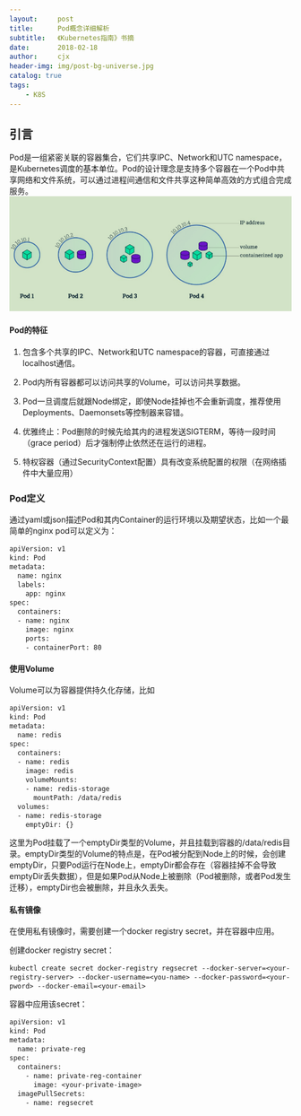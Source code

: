 ```yaml
---
layout:     post
title:      Pod概念详细解析
subtitle:   《Kubernetes指南》书摘
date:       2018-02-18
author:     cjx
header-img: img/post-bg-universe.jpg
catalog: true
tags:
    - K8S
---
```


## 引言

Pod是一组紧密关联的容器集合，它们共享IPC、Network和UTC namespace，是Kubernetes调度的基本单位。Pod的设计理念是支持多个容器在一个Pod中共享网络和文件系统，可以通过进程间通信和文件共享这种简单高效的方式组合完成服务。
![](/img/pod-01.png)

#### Pod的特征

1. 包含多个共享的IPC、Network和UTC namespace的容器，可直接通过localhost通信。

2. Pod内所有容器都可以访问共享的Volume，可以访问共享数据。

3. Pod一旦调度后就跟Node绑定，即使Node挂掉也不会重新调度，推荐使用Deployments、Daemonsets等控制器来容错。

4. 优雅终止：Pod删除的时候先给其内的进程发送SIGTERM，等待一段时间（grace period）后才强制停止依然还在运行的进程。

5. 特权容器（通过SecurityContext配置）具有改变系统配置的权限（在网络插件中大量应用）

### Pod定义

通过yaml或json描述Pod和其内Container的运行环境以及期望状态，比如一个最简单的nginx pod可以定义为：
```
apiVersion: v1
kind: Pod
metadata:
  name: nginx
  labels:
    app: nginx
spec:
  containers:
  - name: nginx
    image: nginx
    ports:
    - containerPort: 80
```

#### 使用Volume
Volume可以为容器提供持久化存储，比如
```
apiVersion: v1
kind: Pod
metadata:
  name: redis
spec:
  containers:
  - name: redis
    image: redis
    volumeMounts:
    - name: redis-storage
      mountPath: /data/redis
  volumes:
  - name: redis-storage
    emptyDir: {}
```
这里为Pod挂载了一个emptyDir类型的Volume，并且挂载到容器的/data/redis目录。emptyDir类型的Volume的特点是，在Pod被分配到Node上的时候，会创建emptyDir，只要Pod运行在Node上，emptyDir都会存在（容器挂掉不会导致emptyDir丢失数据），但是如果Pod从Node上被删除（Pod被删除，或者Pod发生迁移），emptyDir也会被删除，并且永久丢失。

#### 私有镜像

在使用私有镜像时，需要创建一个docker registry secret，并在容器中应用。

创建docker registry secret：
```
kubectl create secret docker-registry regsecret --docker-server=<your-registry-server> --docker-username=<you-name> --docker-password=<your-pword> --docker-email=<your-email>
```

容器中应用该secret：
```
apiVersion: v1
kind: Pod
metadata:
  name: private-reg
spec:
  containers:
    - name: private-reg-container
      image: <your-private-image>
  imagePullSecrets:
    - name: regsecret
```